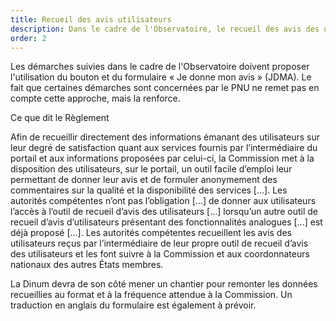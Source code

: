 ```yaml
---
title: Recueil des avis utilisateurs
description: Dans le cadre de l'Observatoire, le recueil des avis des utilisateurs se fait par le bouton et le formulaire « Je donne mon avis ».
order: 2
---
```


Les démarches suivies dans le cadre de l'Observatoire doivent proposer l'utilisation du bouton et du formulaire « Je donne mon avis » (JDMA). Le fait que certaines démarches sont concernées par le PNU ne remet pas en compte cette approche, mais la renforce. 

<div class="fr-callout"> 
<p class="fr-callout__title">Ce que dit le Règlement</p> 
<p class="fr-callout__text">Afin de recueillir directement des informations émanant des utilisateurs sur leur degré de satisfaction quant aux services fournis par l’intermédiaire du portail et aux informations proposées par celui-ci, la Commission met à la disposition des utilisateurs, sur le portail, un outil facile d’emploi leur permettant de donner leur avis et de formuler anonymement des commentaires sur la qualité et la disponibilité des services [...]. Les autorités compétentes n’ont pas l’obligation [...] de donner aux utilisateurs l’accès à l’outil de recueil d’avis des utilisateurs  [...] lorsqu’un autre outil de recueil d’avis d’utilisateurs présentant des fonctionnalités analogues  [...] est déjà proposé  [...]. Les autorités compétentes recueillent les avis des utilisateurs reçus par l’intermédiaire de leur propre outil de recueil d’avis des utilisateurs et les font suivre à la Commission et aux coordonnateurs nationaux des autres États membres.</p> 
</div> 

La Dinum devra de son côté mener un chantier pour remonter les données recueillies au format et à la fréquence attendue à la Commission. Un traduction en anglais du formulaire est également à prévoir.
